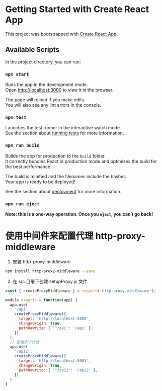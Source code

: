 # Getting Started with Create React App

This project was bootstrapped with [Create React App](https://github.com/facebook/create-react-app).

## Available Scripts

In the project directory, you can run:

### `npm start`

Runs the app in the development mode.\
Open [http://localhost:3000](http://localhost:3000) to view it in the browser.

The page will reload if you make edits.\
You will also see any lint errors in the console.

### `npm test`

Launches the test runner in the interactive watch mode.\
See the section about [running tests](https://facebook.github.io/create-react-app/docs/running-tests) for more information.

### `npm run build`

Builds the app for production to the `build` folder.\
It correctly bundles React in production mode and optimizes the build for the best performance.

The build is minified and the filenames include the hashes.\
Your app is ready to be deployed!

See the section about [deployment](https://facebook.github.io/create-react-app/docs/deployment) for more information.

### `npm run eject`

**Note: this is a one-way operation. Once you `eject`, you can’t go back!**

# 使用中间件来配置代理 http-proxy-middleware

1. 安装 http-proxy-middleware

```bash
npm install http-proxy-middleware --save
```

2. 在 src 目录下创建 setupProxy.js 文件

```js
const { createProxyMiddleware } = require('http-proxy-middleware');

module.exports = function(app) {
  app.use(
    '/api',
    createProxyMiddleware({
      target: 'http://localhost:5000',
      changeOrigin: true,
      pathRewrite: { '^/api': '/api' },
    })
  ),
  // 配置多个代理
  app.use(
    '/api2',
    createProxyMiddleware({
      target: 'http://localhost:5001',
      changeOrigin: true,
      pathRewrite: { '^/api2': '/api2' },
    })
  )
}